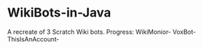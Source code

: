 WikiBots-in-Java
==========================

A recreate of 3 Scratch Wiki bots.
Progress:
WikiMonior-
VoxBot-
ThisIsAnAccount-
